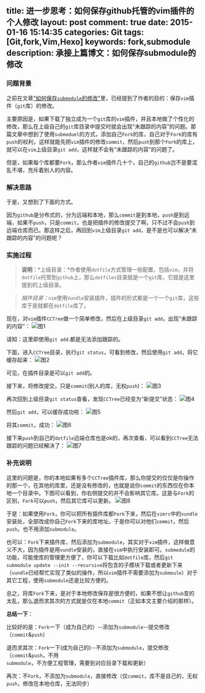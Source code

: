 title: 进一步思考：如何保存github托管的vim插件的个人修改
layout: post
comment: true
date: 2015-01-16 15:14:35
categories: Git
tags: [Git,fork,Vim,Hexo]
keywords: fork,submodule
description: 承接上篇博文：如何保存submodule的修改
---

### 问题背景
之前在文章["如何保存`submodule`的修改"](http://changyukang.github.io/2015/01/10/%E5%A6%82%E4%BD%95%E4%BF%9D%E5%AD%98submodule%E7%9A%84%E4%BF%AE%E6%94%B9/)里，已经提到了作者的目的：保存`vim`插件（`git`库）的修改。

主要原因是，如果下载了独立成为一个`git`库的`vim`插件，并且本地做了个性化的修改，那么在上级自己的`git`库目录中提交时就会出现“未跟踪的内容”的问题。那篇文章中想到了使用`submoduel`的方式，添加自己`Fork`的库，自己对于`Fork`的库有`push`的权利，这样就能先把`vim`插件的修改`commit`，然后`push`到那个`Fork`的库上，就可以在`vim`上级目录`git add`，这样就不会有“未跟踪的内容”的问题了。

但是，如果每个库都要`Fork`，那么作者`vim`插件几十个，自己的`github`岂不是要混乱不堪，充斥着别人的内容。

### 解决思路
于是，又想到了下面的方式。

因为`github`是分布式的，分为远端和本地，那么`commit`是到本地，`push`是到远端，如果不`push`，只是`commit`，也是把插件的修改提交了啊，只不过不会`push`到远端仓库而已。那这样之后，再回到`vim`上级目录`git add`，是不是也可以解决“未跟踪的内容”的问题呢？

### 实施过程

>**说明**：*上级目录：*作者使用`dotfile`方式管理一些配置，包括`vim`，并将`dotfile`托管到`github`上，那么`dotfiles`目录就是一个`git`库，它就是这里提到的上级目录。

>*插件目录：*`vim`使用`Vundle`安装插件，插件的形式都是一个一个`git`库，这些库于是就都在`dotfile`库了。

现在，对`vim`插件`CCTree`做一个简单修改，然后在上级目录`git add`，出现“未跟踪的内容”：
![图1](进一步思考：如何保存github托管的vim插件的个人修改1.jpg)

请知：这里即使用`git add`.都是无法添加跟踪的。

下面，进入`CCTree`目录，执行`git status`，可看到修改，然后使用`git add`，将它缓存起来：
![图2](进一步思考：如何保存github托管的vim插件的个人修改2.jpg)

可见，在插件目录是可以`git add`的。

接下来，将修改提交，只是`commit`(别人的库，无权`push`)：
![图3](进一步思考：如何保存github托管的vim插件的个人修改3.jpg)


再次回到上级目录`git status`查看，发现`CCTree`已经变为“新提交”状态：
![图4](进一步思考：如何保存github托管的vim插件的个人修改4.jpg)


然后`git add`，可以缓存成功啦：
![图5](进一步思考：如何保存github托管的vim插件的个人修改5.jpg)


将其`commit`，成功：
![图6](进一步思考：如何保存github托管的vim插件的个人修改6.jpg)


接下来`push`到自己的`dotfile`远端仓库也是ok的，再次查看，可以看到`CCTree`无法跟踪的问题已经解决了：
![图7](进一步思考：如何保存github托管的vim插件的个人修改7.jpg)


### 补充说明
这里的问题是，你的本地如果有多个`CCTree`插件库，那么你提交的仅仅是你操作的那一个，在其他的库里，还是没有修改的，也就是说你`commit`的东西仅在你本地一个目录中。下图可以看到，你右侧提交的并不会影响其它库。这是与`Fork`的区别，`Fork`可以`push`，然后其它库可以更新。
![图8](进一步思考：如何保存github托管的vim插件的个人修改8.png)


于是：如果使用`Fork`，你可以把所有插件库都`Fork`下来，然后在`vimrc`中的`vundle`安装处，全部改成你自己`Fork`下来的库地址。于是你可以对他们`commit`，然后`push`。也不用添加`submodule`。

也可以：`Fork`下来插件库，然后添加为`submodule`，其实对于`vim`插件，这样做意义不大，因为插件是用`vundle`安装的，直接在`vim`中执行安装即可。`submodule`的功能，可能使库的管理更方便了，你可以下载比如`dotfile`库，然后`git submodule update --init --recursive`将包含的子模块下载或者更新下来（`vundle`已经帮忙实现了类似的操作，所以`vim`插件不需要添加为`submoule`）对于其它工程，使用`submodule`还是比较方便的。

总之，将库`Fork`下来，是对于本地修改保存是很方便的，如果不想让`github`变的太乱，那么退而求其次的方式就是仅在本地`commit`（正如本文主要介绍的那样）。

**总结一下**：

比较好的是：`Fork`一下（成为自己的）--添加为`submodule`--提交修改（`commit`&`push`）

退而求其次：`Fork`一下(成为自己的)--不添加为`submodule`，提交修改（`commit`&`push`，不用`submodule`，不方便工程管理，需要到对应目录下载和更新）

再次：不`Fork`，不添加为`submodule`，直接修改（仅`commit`，库不是自己的，无权`push`，修改在本地仓库，无法同步）


